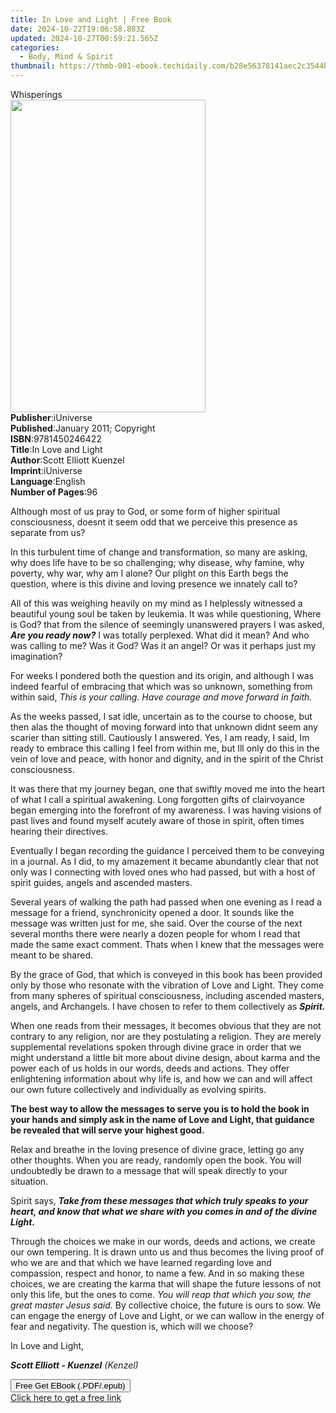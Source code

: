 ```yaml
---
title: In Love and Light | Free Book
date: 2024-10-22T19:06:58.883Z
updated: 2024-10-27T00:59:21.565Z
categories:
  - Body, Mind & Spirit
thumbnail: https://thmb-001-ebook.techidaily.com/b28e56378141aec2c3544b751ce1a34dd7cb84fd1b4ab9c880bed6809c85010d.jpg
---
```

<main id="book-container">
  <div class="flex flex-col">
    <div class="book-brief flex-1 py-6 px-4 sm:p-6 md:py-10 md:px-8">
      <!-- brief-->
      <div class="book-brief-main">Whisperings</div>
    </div>
    <div
      class="book-meta-info flex-1 grid gap-4 col-start-1 col-end-3 row-start-1 sm:mb-6 sm:grid-cols-4 lg:gap-6 lg:col-start-2 lg:row-end-6 lg:row-span-6 lg:mb-0"
    >
      <div
        class="book-meta-info-left place-content-center mt-4 p-4 text-sm leading-6 col-start-2 col-span-2 dark:text-slate-400"
      >
        <img
          class="w-full h-500 object-cover rounded-lg sm:h-255 sm:col-span-2 lg:col-span-full"
          src="https://img-001-ebook.techidaily.com/54e1041de618a0afa2f95720b51965ceb8cc946b6f5f0242421c20e5ca78b5b9.jpg"
          alt=""
          width="312"
          height="500"
        />
      </div>
      <div
        class="book-meta-info-right mt-2 col-start-1 row-start-2 col-span-3 self-center"
      >
        <!-- meta data  -->
        <div class="flex flex-col px-4 md:px-8">
          <div class="flex-1">
            <strong>Publisher</strong>:<span class="px-2">iUniverse</span>
          </div>
          <div class="flex-1">
            <strong>Published</strong>:<span class="px-2"
              >January 2011; Copyright</span
            >
          </div>
          <div class="flex-1">
            <strong>ISBN</strong>:<span class="px-2">9781450246422</span>
          </div>
          <div class="flex-1">
            <strong>Title</strong>:<span class="px-2">In Love and Light</span>
          </div>
          <div class="flex-1">
            <strong>Author</strong>:<span class="px-2"
              >Scott Elliott Kuenzel</span
            >
          </div>
          <div class="flex-1">
            <strong>Imprint</strong>:<span class="px-2">iUniverse</span>
          </div>
          <div class="flex-1">
            <strong>Language</strong>:<span class="px-2">English</span>
          </div>
          <div class="flex-1">
            <strong>Number of Pages</strong>:<span class="px-2">96</span>
          </div>
        </div>
      </div>
    </div>
    <div class="book-description flex-1 py-6 px-4 sm:p-6 md:py-10 md:px-8">
      <div class="book-description-main">
        <div accordion-content="" id="description">
          <p>
            Although most of us pray to God, or some form of higher spiritual
            consciousness, doesnt it seem odd that we perceive this presence as
            separate from us?
          </p>
          <p>
            In this turbulent time of change and transformation, so many are
            asking, why does life have to be so challenging; why disease, why
            famine, why poverty, why war, why am I alone? Our plight on this
            Earth begs the question, where is this divine and loving presence we
            innately call to?
          </p>
          <p>
            All of this was weighing heavily on my mind as I helplessly
            witnessed a beautiful young soul be taken by leukemia. It was while
            questioning, Where is God? that from the silence of seemingly
            unanswered prayers I was asked, <b><i>Are you ready now?</i></b> I
            was totally perplexed. What did it mean? And who was calling to me?
            Was it God? Was it an angel? Or was it perhaps just my imagination?
          </p>
          <p>
            For weeks I pondered both the question and its origin, and although
            I was indeed fearful of embracing that which was so unknown,
            something from within said,
            <i
              >This is your calling. Have courage and move forward in faith.
            </i>
          </p>
          <p>
            As the weeks passed, I sat idle, uncertain as to the course to
            choose, but then alas the thought of moving forward into that
            unknown didnt seem any scarier than sitting still. Cautiously I
            answered. Yes, I am ready, I said, Im ready to embrace this calling
            I feel from within me, but Ill only do this in the vein of love and
            peace, with honor and dignity, and in the spirit of the Christ
            consciousness.
          </p>
          <p>
            It was there that my journey began, one that swiftly moved me into
            the heart of what I call a spiritual awakening. Long forgotten gifts
            of clairvoyance began emerging into the forefront of my awareness. I
            was having visions of past lives and found myself acutely aware of
            those in spirit, often times hearing their directives.
          </p>
          <p>
            Eventually I began recording the guidance I perceived them to be
            conveying in a journal. As I did, to my amazement it became
            abundantly clear that not only was I connecting with loved ones who
            had passed, but with a host of spirit guides, angels and ascended
            masters.
          </p>
          Several years of walking the path had passed when one evening as I
          read a message for a friend, synchronicity opened a door. It sounds
          like the message was written just for me, she said. Over the course of
          the next several months there were nearly a dozen people for whom I
          read that made the same exact comment. Thats when I knew that the
          messages were meant to be shared.
          <p></p>
          <p>
            By the grace of God, that which is conveyed in this book has been
            provided only by those who resonate with the vibration of Love and
            Light. They come from many spheres of spiritual consciousness,
            including ascended masters, angels, and Archangels. I have chosen to
            refer to them collectively as <b><i>Spirit.</i></b>
          </p>
          <p>
            When one reads from their messages, it becomes obvious that they are
            not contrary to any religion, nor are they postulating a religion.
            They are merely supplemental revelations spoken through divine grace
            in order that we might understand a little bit more about divine
            design, about karma and the power each of us holds in our words,
            deeds and actions. They offer enlightening information about why
            life is, and how we can and will affect our own future collectively
            and individually as evolving spirits.
          </p>
          <p>
            <b
              >The best way to allow the messages to serve you is to hold the
              book in your hands and simply ask in the name of Love and Light,
              that guidance be revealed that will serve your highest good.</b
            >
          </p>
          <p>
            Relax and breathe in the loving presence of divine grace, letting go
            any other thoughts. When you are ready, randomly open the book. You
            will undoubtedly be drawn to a message that will speak directly to
            your situation.
          </p>
          <p>
            Spirit says,
            <b
              ><i
                >Take from these messages that which truly speaks to your heart,
                and know that what we share with you comes in and of the divine
                Light.</i
              ></b
            >
          </p>
          <p>
            Through the choices we make in our words, deeds and actions, we
            create our own tempering. It is drawn unto us and thus becomes the
            living proof of who we are and that which we have learned regarding
            love and compassion, respect and honor, to name a few. And in so
            making these choices, we are creating the karma that will shape the
            future lessons of not only this life, but the ones to come.
            <i
              >You will reap that which you sow, the great master Jesus said.</i
            >
            By collective choice, the future is ours to sow. We can engage the
            energy of Love and Light, or we can wallow in the energy of fear and
            negativity. The question is, which will we choose?
          </p>
          <p>In Love and Light,</p>
          <p>
            <i><b>Scott Elliott - Kuenzel</b> (Kenzel) </i>
          </p>
        </div>
        <div class="accordion-fader"></div>
      </div>
    </div>
    <div class="book-excerpts flex-1 py-6 px-4 sm:p-6 md:py-10 md:px-8"></div>
    <div
      class="book-about-author flex-1 py-6 px-4 sm:p-6 md:py-10 md:px-8"
    ></div>
    <div class="book-free-get flex-1 py-6 px-4 sm:p-6 md:py-10 md:px-8">
      <button
        id="btn-free-get"
        class="bg-blue-500 hover:bg-blue-700 text-white font-bold py-2 px-4 rounded"
      >
        Free Get EBook (.PDF/.epub)
      </button>
      <div id="countdown-display" class="px-2 text-lg mt-2"></div>
      <a
        id="free-link"
        class="hidden bg-blue-500 hover:bg-blue-700 text-white font-bold py-2 px-4 rounded"
        href="https://www.ebooks.com/en-us/book/138576296/in-love-and-light/scott-elliott-kuenzel/"
        target="_blank"
        >Click here to get a free link</a
      >
    </div>
    <script>
      let countdownTime = 0;
      let countdownInterval = null;
      document
        .getElementById('btn-free-get')
        .addEventListener('click', startCountdown);
      function startCountdown() {
        countdownTime = new Date().getTime() + 60000 * 3;
        countdownInterval = setInterval(updateCountdown, 1000);
        document.getElementById('btn-free-get').disabled = true;
        document
          .getElementById('btn-free-get')
          .classList.add('bg-gray-500', 'cursor-not-allowed');
      }
      function updateCountdown() {
        let currentTime = new Date().getTime();
        let timeLeft = countdownTime - currentTime;
        let secondsLeft = Math.floor(timeLeft / 1000);
        document.getElementById('countdown-display').innerHTML =
          `Remaining time: ${secondsLeft} seconds.`;
        if (secondsLeft <= 0) {
          clearInterval(countdownInterval);
          document.getElementById('btn-free-get').classList.add('hidden');
          document.getElementById('free-link').classList.remove('hidden');
          document.getElementById('countdown-display').innerHTML = '';
        }
      }
    </script>
  </div>
</main>

<ins class="adsbygoogle"
      style="display:block"
      data-ad-client="ca-pub-7571918770474297"
      data-ad-slot="8358498916"
      data-ad-format="auto"
      data-full-width-responsive="true"></ins>
    